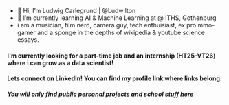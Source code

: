 - 👋 Hi, I’m Ludwig Carlegrund | @Ludwilton 
- 🌱 I’m currently learning AI & Machine Learning at @ ITHS, Gothenburg
- i am a musician, film nerd, camera guy, tech enthuisiast, ex pro mmo-gamer and a sponge in the depths of wikipedia & youtube science essays.


#### I'm currently looking for a part-time job and an internship (HT25-VT26) where i can grow as a data scientist!
#### Lets connect on LinkedIn! You can find my profile link where links belong.

##### _You will only find_ **_public_** _personal projects and school stuff here_
<!---
Ludwilton/Ludwilton is a ✨ special ✨ repository because its `README.md` (this file) appears on your GitHub profile.
You can click the Preview link to take a look at your changes.
--->
